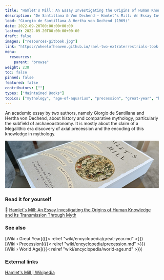```yaml
---
title: "Hamlet's Mill: An Essay Investigating the Origins of Human Knowledge and Its Transmission Through Myth"
description: "De Santillana & Von Dechend — Hamlet's Mill: An Essay Investigating the Origins of Human Knowledge and Its Transmission Through Myth (1969)"
lead: "Giorgio de Santillana & Hertha von Dechend (1969)"
date: 2022-09-20T00:00:00+00:00
lastmod: 2022-09-20T00:00:00+00:00
draft: false
images: ["resources-gitbook.jpg"]
link: "https://wheelofheaven.github.io/rael-two-extraterrestrials-took-me-to-their-planet/"
menu:
  resources:
    parent: "browse"
weight: 230
toc: false
pinned: false
featured: false
contributors: [""]
types: ["Maintained Books"]
topics: ["mythology", "age-of-aquarius", "precession", "great-year", "builder-race", "gitbooks"]
---
```


An academic essay by two authors, namely Giorgio de Santillana and Hertha von Dechend, about history and comparative mythology, particularly the subfield of archaeoastronomy. It is mostly about the claim of a Megalithic era discovery of axial precession and the encoding of this knowledge in mythology.

![Image](images/hamlets-mill-book.jpg "Hamlet's Mill, 1969 — De Santillana & Von Dechend")

### Read it for yourself

📖  [Hamlet's Mill: An Essay Investigating the Origins of Human Knowledge and Its Transmission Through Myth](https://wheelofheaven.github.io/de-santillana-von-dechend-hamlets-mill/)

### See also

[Wiki › Great Year]({{< relref "wiki/encyclopedia/great-year.md" >}})</br>
[Wiki › Precession]({{< relref "wiki/encyclopedia/precession.md" >}})</br>
[Wiki › World Age]({{< relref "wiki/encyclopedia/world-age.md" >}})</br>

### External links

[Hamlet's Mill | Wikipedia](https://en.wikipedia.org/wiki/Hamlet%27s_Mill)
